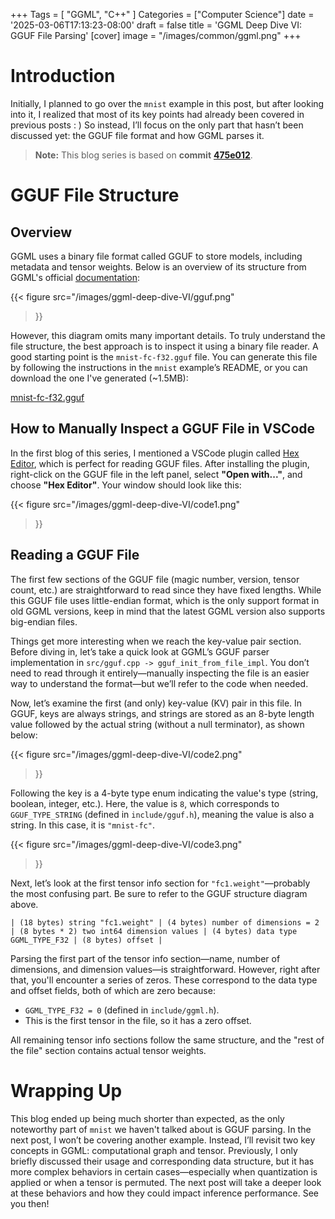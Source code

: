 +++
Tags = [ "GGML", "C++" ]
Categories = ["Computer Science"]
date = '2025-03-06T17:13:23-08:00'
draft = false
title = 'GGML Deep Dive VI: GGUF File Parsing'
[cover]
image = "/images/common/ggml.png"
+++

# Introduction
Initially, I planned to go over the `mnist` example in this post, but after looking into it, I realized that most of its key points had already been covered in previous posts : ) So instead, I’ll focus on the only part that hasn’t been discussed yet: the GGUF file format and how GGML parses it.

> **Note:** This blog series is based on **commit** [**475e012**](https://github.com/ggml-org/ggml/tree/475e01227333a3a29ed0859b477beabcc2de7b5e).

# GGUF File Structure

## Overview
GGML uses a binary file format called GGUF to store models, including metadata and tensor weights. Below is an overview of its structure from GGML's official 
[documentation](https://github.com/ggml-org/ggml/blob/master/docs/gguf.md):

{{< figure
  src="/images/ggml-deep-dive-VI/gguf.png"
>}}

However, this diagram omits many important details. To truly understand the file structure, the best approach is to inspect it using a binary file reader. A good starting point is the `mnist-fc-f32.gguf` file. You can generate this file by following the instructions in the `mnist` example’s README, or you can download the one I've generated (~1.5MB):

[mnist-fc-f32.gguf](/files/mnist-fc-f32.gguf)

## How to Manually Inspect a GGUF File in VSCode
In the first blog of this series, I mentioned a VSCode plugin called [Hex Editor](https://marketplace.visualstudio.com/items?itemName=ms-vscode.hexeditor), which is perfect for reading GGUF files. After installing the plugin, right-click on the GGUF file in the left panel, select **"Open with..."**, and choose **"Hex Editor"**. Your window should look like this:

{{< figure
  src="/images/ggml-deep-dive-VI/code1.png"
>}}

## Reading a GGUF File
The first few sections of the GGUF file (magic number, version, tensor count, etc.) are straightforward to read since they have fixed lengths. While this GGUF file uses little-endian format, which is the only support format in old GGML versions, keep in mind that the latest GGML version also supports big-endian files.

Things get more interesting when we reach the key-value pair section. Before diving in, let’s take a quick look at GGML’s GGUF parser implementation in `src/gguf.cpp -> gguf_init_from_file_impl`. You don’t need to read through it entirely—manually inspecting the file is an easier way to understand the format—but we’ll refer to the code when needed.

Now, let’s examine the first (and only) key-value (KV) pair in this file. In GGUF, keys are always strings, and strings are stored as an 8-byte length value followed by the actual string (without a null terminator), as shown below:

{{< figure
  src="/images/ggml-deep-dive-VI/code2.png"
>}}

Following the key is a 4-byte type enum indicating the value's type (string, boolean, integer, etc.). Here, the value is `8`, which corresponds to `GGUF_TYPE_STRING` (defined in `include/gguf.h`), meaning the value is also a string. In this case, it is `"mnist-fc"`.

{{< figure
  src="/images/ggml-deep-dive-VI/code3.png"
>}}

Next, let’s look at the first tensor info section for `"fc1.weight"`—probably the most confusing part. Be sure to refer to the GGUF structure diagram above.


```
| (18 bytes) string "fc1.weight" | (4 bytes) number of dimensions = 2 | (8 bytes * 2) two int64 dimension values | (4 bytes) data type GGML_TYPE_F32 | (8 bytes) offset |
```
Parsing the first part of the tensor info section—name, number of dimensions, and dimension values—is straightforward. However, right after that, you'll encounter a series of zeros. These correspond to the data type and offset fields, both of which are zero because:
- `GGML_TYPE_F32 = 0` (defined in `include/ggml.h`).
- This is the first tensor in the file, so it has a zero offset.

All remaining tensor info sections follow the same structure, and the "rest of the file" section contains actual tensor weights.

# Wrapping Up
This blog ended up being much shorter than expected, as the only noteworthy part of `mnist` we haven't talked about is GGUF parsing. In the next post, I won’t be covering another example. Instead, I’ll revisit two key concepts in GGML: computational graph and tensor. Previously, I only briefly discussed their usage and corresponding data structure, but it has more complex behaviors in certain cases—especially when quantization is applied or when a tensor is permuted. The next post will take a deeper look at these behaviors and how they could impact inference performance. See you then!